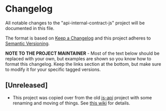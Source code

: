 # Changelog

All notable changes to the "api-internal-contract-js" project will be documented in this file.

The format is based on [Keep a Changelog](http://keepachangelog.com/en/1.0.0/) and this project
adheres to [Semantic Versioning](http://semver.org/spec/v2.0.0.html).

**NOTE TO THE PROJECT MAINTAINER** - Most of the text below should be replaced with your own, but
examples are shown so you know how to format this changelog. Keep the links section at the bottom,
but make sure to modify it for your specific tagged versions.

## [Unreleased]

- This project was copied over from the old
  [js-api](https://gitlab.tableausoftware.com/extensibility/js-api) project with some renaming and
  moving of things. See [this wiki](https://mytableau.tableaucorp.com/x/gQekCQ) for details.
